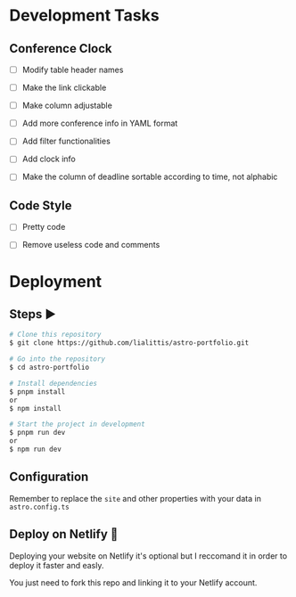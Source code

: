 # Development Tasks

## Conference Clock

- [ ] Modify table header names
- [ ] Make the link clickable
- [ ] Make column adjustable
- [ ] Add more conference info in YAML format
- [ ] Add filter functionalities
- [ ] Add clock info
- [ ] Make the column of deadline sortable according to time, not alphabic


## Code Style

- [ ] Pretty code
- [ ] Remove useless code and comments


# Deployment

## Steps ▶️

```bash
# Clone this repository
$ git clone https://github.com/lialittis/astro-portfolio.git
```

```bash
# Go into the repository
$ cd astro-portfolio
```

```bash
# Install dependencies
$ pnpm install
or
$ npm install
```

```bash
# Start the project in development
$ pnpm run dev
or
$ npm run dev
```

## Configuration

Remember to replace the `site` and other properties with your data in `astro.config.ts`

## Deploy on Netlify 🚀

Deploying your website on Netlify it's optional but I reccomand it in order to deploy it faster and easly.

You just need to fork this repo and linking it to your Netlify account.
